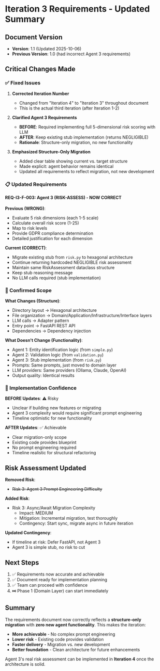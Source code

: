 # Iteration 3 Requirements - Updated Summary

## Document Version
- **Version**: 1.1 (Updated 2025-10-06)
- **Previous Version**: 1.0 (had incorrect Agent 3 requirements)

## Critical Changes Made

### ✅ Fixed Issues

1. **Corrected Iteration Number**
   - Changed from "Iteration 4" to "Iteration 3" throughout document
   - This is the actual third iteration (after Iteration 1-2)

2. **Clarified Agent 3 Requirements**
   - **BEFORE**: Required implementing full 5-dimensional risk scoring with LLM
   - **AFTER**: Keep existing stub implementation (returns NEGLIGIBLE)
   - **Rationale**: Structure-only migration, no new functionality

3. **Emphasized Structure-Only Migration**
   - Added clear table showing current vs. target structure
   - Made explicit: agent behavior remains identical
   - Updated all requirements to reflect migration, not new development

### 📋 Updated Requirements

#### REQ-I3-F-003: Agent 3 (RISK-ASSESS) - NOW CORRECT
**Previous (WRONG)**:
- Evaluate 5 risk dimensions (each 1-5 scale)
- Calculate overall risk score (1-25)
- Map to risk levels
- Provide GDPR compliance determination
- Detailed justification for each dimension

**Current (CORRECT)**:
- Migrate existing stub from `risk.py` to hexagonal architecture
- Continue returning hardcoded NEGLIGIBLE risk assessment
- Maintain same RiskAssessment dataclass structure
- Keep stub reasoning message
- No LLM calls required (stub implementation)

### 🎯 Confirmed Scope

**What Changes (Structure)**:
- Directory layout → Hexagonal architecture
- File organization → Domain/Application/Infrastructure/Interface layers
- LLM calls → Adapter pattern
- Entry point → FastAPI REST API
- Dependencies → Dependency injection

**What Doesn't Change (Functionality)**:
- Agent 1: Entity identification logic (from `simple.py`)
- Agent 2: Validation logic (from `validation.py`)
- Agent 3: Stub implementation (from `risk.py`)
- Prompts: Same prompts, just moved to domain layer
- LLM providers: Same providers (Ollama, Claude, OpenAI)
- Output quality: Identical results

### 🚀 Implementation Confidence

**BEFORE Updates**: ⚠️ Risky
- Unclear if building new features or migrating
- Agent 3 complexity would require significant prompt engineering
- Timeline optimistic for new functionality

**AFTER Updates**: ✅ Achievable
- Clear migration-only scope
- Existing code provides blueprint
- No prompt engineering required
- Timeline realistic for structural refactoring

## Risk Assessment Updated

**Removed Risk**:
- ~~Risk 3: Agent 3 Prompt Engineering Difficulty~~

**Added Risk**:
- Risk 3: Async/Await Migration Complexity
  - Impact: MEDIUM
  - Mitigation: Incremental migration, test thoroughly
  - Contingency: Start sync, migrate async in future iteration

**Updated Contingency**:
- If timeline at risk: Defer FastAPI, not Agent 3
- Agent 3 is simple stub, no risk to cut

## Next Steps

1. ✅ Requirements now accurate and achievable
2. ✅ Document ready for implementation planning
3. ✅ Team can proceed with confidence
4. ⏭️ Phase 1 (Domain Layer) can start immediately

## Summary

The requirements document now correctly reflects a **structure-only migration** with **zero new agent functionality**. This makes the iteration:

- **More achievable** - No complex prompt engineering
- **Lower risk** - Existing code provides validation
- **Faster delivery** - Migration vs. new development
- **Better foundation** - Clean architecture for future enhancements

Agent 3's real risk assessment can be implemented in **Iteration 4** once the architecture is solid.
